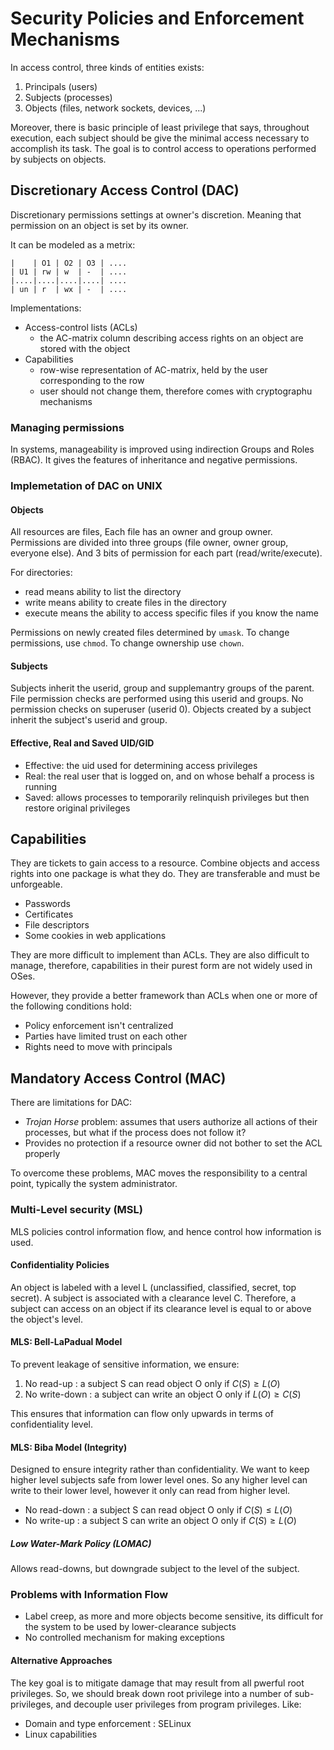 # Security Policies and Enforcement Mechanisms

In access control, three kinds of entities exists:

1. Principals (users)
2. Subjects (processes)
3. Objects (files, network sockets, devices, ...)

Moreover, there is basic principle of least privilege that says, throughout execution,
each subject should be give the minimal access necessary to accomplish its task.
The goal is to control access to operations performed by subjects on objects.

## Discretionary Access Control (DAC)

Discretionary permissions settings at owner's discretion. Meaning that permission on an object is
set by its owner.

It can be modeled as a metrix:

```
|    | O1 | O2 | O3 | ....
| U1 | rw | w  | -  | ....
|....|....|....|....| ....
| un | r  | wx | -  | ....
```

Implementations:

- Access-control lists (ACLs)
    - the AC-matrix column describing access rights on an object are stored with the object
- Capabilities
    - row-wise representation of AC-matrix, held by the user corresponding to the row
    - user should not change them, therefore comes with cryptographu mechanisms

### Managing permissions

In systems, manageability is improved using indirection Groups and Roles (RBAC).
It gives the features of inheritance and negative permissions.

### Implemetation of DAC on UNIX

#### Objects

All resources are files, Each file has an owner and group owner.
Permissions are divided into three groups (file owner, owner group, everyone else).
And 3 bits of permission for each part (read/write/execute).

For directories:

- read means ability to list the directory
- write means ability to create files in the directory
- execute means the ability to access specific files if you know the name

Permissions on newly created files determined by `umask`. To change permissions, use `chmod`.
To change ownership use `chown`.

#### Subjects

Subjects inherit the userid, group and supplemantry groups of the parent.
File permission checks are performed using this userid and groups.
No permission checks on superuser (userid 0).
Objects created by a subject inherit the subject's userid and group.

#### Effective, Real and Saved UID/GID

- Effective: the uid used for determining access privileges
- Real: the real user that is logged on, and on whose behalf a process is running
- Saved: allows processes to temporarily relinquish privileges but then restore original privileges

## Capabilities

They are tickets to gain access to a resource. Combine objects and access rights into one package
is what they do. They are transferable and must be unforgeable.

- Passwords
- Certificates
- File descriptors
- Some cookies in web applications

They are more difficult to implement than ACLs. They are also difficult to manage, therefore,
capabilities in their purest form are not widely used in OSes.

However, they provide a better framework than ACLs when one or more of the following conditions hold:

- Policy enforcement isn't centralized
- Parties have limited trust on each other
- Rights need to move with principals

## Mandatory Access Control (MAC)

There are limitations for DAC:

- _Trojan Horse_ problem: assumes that users authorize all actions of their processes, but what if the process does not follow it?
- Provides no protection if a resource owner did not bother to set the ACL properly

To overcome these problems, MAC moves the responsibility to a central point, typically the system administrator.

### Multi-Level security (MSL)

MLS policies control information flow, and hence control how information is used.

#### Confidentiality Policies

An object is labeled with a level L (unclassified, classified, secret, top secret).
A subject is associated with a clearance level C. Therefore, a subject can access on an object
if its clearance level is equal to or above the object's level.

#### MLS: Bell-LaPadual Model

To prevent leakage of sensitive information, we ensure:

1. No read-up : a subject S can read object O only if $C(S) \geq L(O)$
2. No write-down : a subject can write an object O only if $L(O) \geq C(S)$

This ensures that information can flow only upwards in terms of confidentiality level.

#### MLS: Biba Model (Integrity)

Designed to ensure integrity rather than confidentiality.
We want to keep higher level subjects safe from lower level ones.
So any higher level can write to their lower level, however it only can read
from higher level.

- No read-down : a subject S can read object O only if $C(S) \leq L(O)$
- No write-up : a subject S can write an object O only if $C(S) \geq L(O)$

##### Low Water-Mark Policy (LOMAC)

Allows read-downs, but downgrade subject to the level of the subject.

### Problems with Information Flow

- Label creep, as more and more objects become sensitive, its difficult for the system to be used by lower-clearance subjects
- No controlled mechanism for making exceptions

#### Alternative Approaches

The key goal is to mitigate damage that may result from all pwerful root privileges.
So, we should break down root privilege into a number of sub-privileges, and decouple user
privileges from program privileges. Like:

- Domain and type enforcement : SELinux
- Linux capabilities

